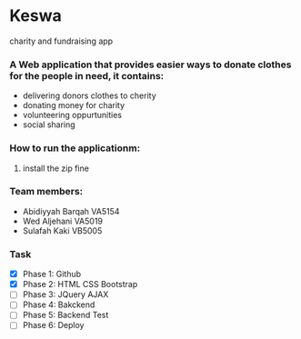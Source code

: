 # Keswa
charity and fundraising app

### A Web application that provides easier ways to donate clothes for the people in need, it contains:
- delivering donors clothes to cherity
- donating money for charity
- volunteering oppurtunities
- social sharing

### How to run the applicationm:
1. install the zip fine 


### Team members:
- Abidiyyah Barqah VA5154
-  Wed Aljehani VA5019
-  Sulafah Kaki VB5005

### Task
- [x] Phase 1: Github
- [x] Phase 2: HTML CSS Bootstrap 
- [ ] Phase 3: JQuery AJAX
- [ ] Phase 4: Bakckend
- [ ] Phase 5: Backend Test
- [ ] Phase 6: Deploy
